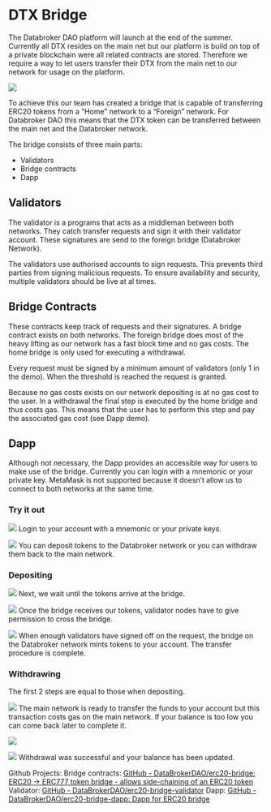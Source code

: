 # DTX Bridge
The Databroker DAO platform will launch at the end of the summer.
Currently all DTX resides on the main net but our platform is build on top of a private blockchain were all related contracts are stored. Therefore we require a way to let users transfer their DTX from the main net to our network for usage on the platform.

![](DTX%20Bridge/pending.png)

To achieve this our team has created a bridge that is capable of transferring ERC20 tokens from a “Home” network to a “Foreign” network. For Databroker DAO this means that the DTX token can be transferred between the main net and the Databroker network.

The bridge consists of three main parts:
* Validators
* Bridge contracts
* Dapp

## Validators
The validator is a programs that acts as a middleman between both networks. They catch transfer requests and sign it with their validator account. These signatures are send to the foreign bridge (Databroker Network). 

The validators use authorised accounts to sign requests. This prevents third parties from signing malicious requests. 
To ensure availability and security, multiple validators should be live at al times.

## Bridge Contracts
These contracts keep track of requests and their signatures. A bridge contract exists on both networks. The foreign bridge does most of the heavy lifting as our network has a fast block time and no gas costs. The home bridge is only used for executing a withdrawal.

Every request must be signed by a minimum amount of validators (only 1 in the demo). When the threshold is reached the request is granted.

Because no gas costs exists on our network depositing is at no gas cost to the user.  In a withdrawal the final step is executed by the home bridge and thus costs gas. This means that the user has to perform this step and pay the associated gas cost (see Dapp demo).

## Dapp
Although not necessary, the Dapp provides an accessible way for users to make use of the bridge. Currently you can login with a mnemonic or your private key. MetaMask is not supported because it doesn’t allow us to connect to both networks at the same time.

### Try it out

![](DTX%20Bridge/1824C079-5BAE-4D63-9A9C-71D55C8A04E1.png)
Login to your account with a mnemonic or your private keys.

![](DTX%20Bridge/74C78D7F-D66E-4B4A-8EEF-ACB58FBECBD7.png)
You can deposit tokens to the Databroker network or you can withdraw them back to the main network.

### Depositing

![](DTX%20Bridge/sending.png)
Next, we wait until the tokens arrive at the bridge.

![](DTX%20Bridge/signatures.png)
Once the bridge receives our tokens, validator nodes have to give permission to cross the bridge. 


![](DTX%20Bridge/minted.png) 
When enough validators have signed off on the request, the bridge on the Databroker network mints tokens to your account. The transfer procedure is complete.

### Withdrawing

The first 2 steps are equal to those when depositing.

![](DTX%20Bridge/deposit%203.png)
The main network is ready to transfer the funds to your account but this transaction costs gas on the main network. If your balance is too low you can come back later to complete it.

![](DTX%20Bridge/withdrawing.png)


![](DTX%20Bridge/withdraw%20done.png)
Withdrawal was successful and your balance has been updated.

Github Projects:
Bridge contracts: [GitHub - DataBrokerDAO/erc20-bridge: ERC20 -> ERC777 token bridge - allows side-chaining of an ERC20 token](https://github.com/DataBrokerDAO/erc20-bridge)
Validator: [GitHub - DataBrokerDAO/erc20-bridge-validator](https://github.com/DataBrokerDAO/erc20-bridge-validator)
Dapp: [GitHub - DataBrokerDAO/erc20-bridge-dapp: Dapp for ERC20 bridge](https://github.com/DataBrokerDAO/erc20-bridge-dapp)
